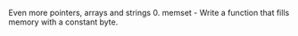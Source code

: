Even more pointers, arrays and strings
0. memset - Write a function that fills memory with a constant byte.
